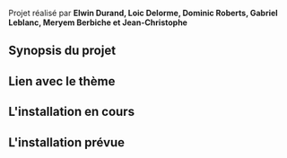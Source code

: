 Projet réalisé par **Elwin Durand, Loic Delorme, Dominic Roberts, Gabriel Leblanc, Meryem Berbiche et Jean-Christophe**

<h2>Synopsis du projet</h2> 


<h2>Lien avec le thème</h2> 


<h2>L'installation en cours</h2> 


<h2>L'installation prévue</h2> 
